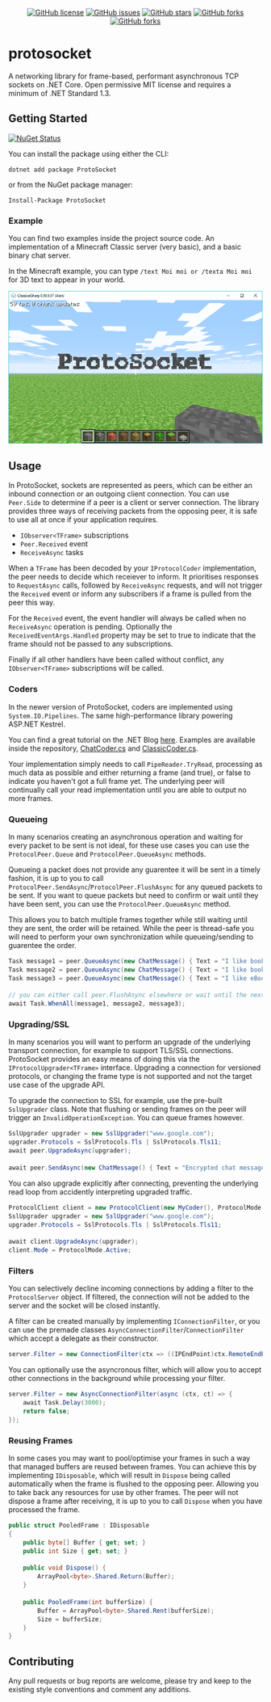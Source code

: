 <div align="center">

[![GitHub license](https://img.shields.io/badge/license-MIT-blue.svg?style=flat-square)](https://raw.githubusercontent.com/alandoherty/protosocket-net/master/LICENSE)
[![GitHub issues](https://img.shields.io/github/issues/alandoherty/protosocket-net.svg?style=flat-square)](https://github.com/alandoherty/protosocket-net/issues)
[![GitHub stars](https://img.shields.io/github/stars/alandoherty/protosocket-net.svg?style=flat-square)](https://github.com/alandoherty/protosocket-net/stargazers)
[![GitHub forks](https://img.shields.io/github/forks/alandoherty/protosocket-net.svg?style=flat-square)](https://github.com/alandoherty/protosocket-net/network)
[![GitHub forks](https://img.shields.io/nuget/dt/ProtoSocket.svg?style=flat-square)](https://www.nuget.org/packages/ProtoSocket/)

</div>

# protosocket

A networking library for frame-based, performant asynchronous TCP sockets on .NET Core. Open permissive MIT license and requires a minimum of .NET Standard 1.3.

## Getting Started

[![NuGet Status](https://img.shields.io/nuget/v/ProtoSocket.svg?style=flat-square)](https://www.nuget.org/packages/ProtoSocket/)

You can install the package using either the CLI:

```
dotnet add package ProtoSocket
```

or from the NuGet package manager:

```
Install-Package ProtoSocket
```

### Example

You can find two examples inside the project source code. An implementation of a Minecraft Classic server (very basic), and a basic binary chat server.

In the Minecraft example, you can type `/text Moi moi or /texta Moi moi` for 3D text to appear in your world. 

![Example](docs/img/example_minecraft.png)

## Usage

In ProtoSocket, sockets are represented as peers, which can be either an inbound connection or an outgoing client connection. You can use `Peer.Side` to determine if a peer is a client or server connection. The library provides three ways of receiving packets from the opposing peer, it is safe to use all at once if your application requires.

- `IObserver<TFrame>` subscriptions
- `Peer.Received` event
- `ReceiveAsync` tasks

When a `TFrame` has been decoded by your `IProtocolCoder` implementation, the peer needs to decide which receiever to inform. It prioritises responses to `RequestAsync` calls, followed by `ReceiveAsync` requests, and will not trigger the `Received` event or inform any subscribers if a frame is pulled from the peer this way.

For the `Received` event, the event handler will always be called when no `ReceiveAsync` operation is pending. Optionally the `ReceivedEventArgs.Handled` property may be set to true to indicate that the frame should not be passed to any subscriptions.

Finally if all other handlers have been called without conflict, any `IObserver<TFrame>` subscriptions will be called.

### Coders

In the newer version of ProtoSocket, coders are implemented using `System.IO.Pipelines`. The same high-performance library powering ASP.NET Kestrel.

You can find a great tutorial on the .NET Blog [here](https://blogs.msdn.microsoft.com/dotnet/2018/07/09/system-io-pipelines-high-performance-io-in-net/). Examples are available inside the repository, [ChatCoder.cs](samples/Example.Chat/ChatCoder.cs) and [ClassicCoder.cs](samples/Example.Minecraft/Net/ClassicCoder.cs).

Your implementation simply needs to call `PipeReader.TryRead`, processing as much data as possible and either returning a frame (and true), or false to indicate you haven't got a full frame yet. The underlying peer will continually call your read implementation until you are able to output no more frames.

### Queueing

In many scenarios creating an asynchronous operation and waiting for every packet to be sent is not ideal, for these use cases you can use the `ProtocolPeer.Queue` and `ProtocolPeer.QueueAsync` methods.

Queueing a packet does not provide any guarentee it will be sent in a timely fashion, it is up to you to call `ProtocolPeer.SendAsync`/`ProtocolPeer.FlushAsync` for any queued packets to be sent. If you want to queue packets but need to confirm or wait until they have been sent, you can use the `ProtocolPeer.QueueAsync` method.

This allows you to batch multiple frames together while still waiting until they are sent, the order will be retained. While the peer is thread-safe you will need to perform your own synchronization while queueing/sending to guarentee the order.

```csharp
Task message1 = peer.QueueAsync(new ChatMessage() { Text = "I like books" });
Task message2 = peer.QueueAsync(new ChatMessage() { Text = "I like books alot" });
Task message3 = peer.QueueAsync(new ChatMessage() { Text = "I like eBooks too" });

// you can either call peer.FlushAsync elsewhere or wait until the next call to peer.SendAsync(TFrame/TFrame[]/etc)
await Task.WhenAll(message1, message2, message3);
```

### Upgrading/SSL

In many scenarios you will want to perform an upgrade of the underlying transport connection, for example to support TLS/SSL connections. ProtoSocket provides an easy means of doing this via the `IProtocolUpgrader<TFrame>` interface. Upgrading a connection for versioned protocols, or changing the frame type is not supported and not the target use case of the upgrade API.

To upgrade the connection to SSL for example, use the pre-built `SslUpgrader` class. Note that flushing or sending frames on the peer will trigger an `InvalidOperationException`. You can queue frames however.

```csharp
SslUpgrader upgrader = new SslUpgrader("www.google.com");
upgrader.Protocols = SslProtocols.Tls | SslProtocols.Tls11;
await peer.UpgradeAsync(upgrader);

await peer.SendAsync(new ChatMessage() { Text = "Encrypted chat message!" });
```

You can also upgrade explicitly after connecting, preventing the underlying read loop from accidently interpreting upgraded traffic.

```csharp
ProtocolClient client = new ProtocolClient(new MyCoder(), ProtocolMode.Passive);
SslUpgrader upgrader = new SslUpgrader("www.google.com");
upgrader.Protocols = SslProtocols.Tls | SslProtocols.Tls11;

await client.UpgradeAsync(upgrader);
client.Mode = ProtocolMode.Active;
```

### Filters

You can selectively decline incoming connections by adding a filter to the `ProtocolServer` object. If filtered, the connection will not be added to the server and the socket will be closed instantly.

A filter can be created manually by implementing `IConnectionFilter`, or you can use the premade classes `AsyncConnectionFilter`/`ConnectionFilter` which accept a delegate as their constructor.

```csharp
server.Filter = new ConnectionFilter(ctx => ((IPEndPoint)ctx.RemoteEndPoint).Address != IPAddress.Parse("192.168.0.2"));
```

You can optionally use the asyncronous filter, which will allow you to accept other connections in the background while processing your filter.

```csharp
server.Filter = new AsyncConnectionFilter(async (ctx, ct) => {
	await Task.Delay(3000);
	return false;
});
```

### Reusing Frames

In some cases you may want to pool/optimise your frames in such a way that managed buffers are reused between frames. You can achieve this by implementing `IDisposable`, which will result in `Dispose` being called automatically when the frame is flushed to the opposing peer. Allowing you to take back any resources for use by other frames. The peer will not dispose a frame after receiving, it is up to you to call `Dispose` when you have processed the frame.

```csharp
public struct PooledFrame : IDisposable
{
	public byte[] Buffer { get; set; }
	public int Size { get; set; }

	public void Dispose() {
		ArrayPool<byte>.Shared.Return(Buffer);
	}

	public PooledFrame(int bufferSize) {
		Buffer = ArrayPool<byte>.Shared.Rent(bufferSize);
		Size = bufferSize;
	}
}
```

## Contributing

Any pull requests or bug reports are welcome, please try and keep to the existing style conventions and comment any additions.
